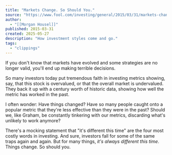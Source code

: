 ```yaml
---
title: "Markets Change. So Should You."
source: "https://www.fool.com/investing/general/2015/03/31/markets-change-so-should-you.aspx"
author:
  - "[[Morgan Housel]]"
published: 2015-03-31
created: 2025-05-27
description: "How investment styles come and go."
tags:
  - "clippings"
---
```

If you don't know that markets have evolved and some strategies are no longer valid, you'll end up making terrible decisions.

So many investors today put tremendous faith in investing metrics showing, say, that this stock is overvalued, or that the overall market is undervalued. They back it up with a century worth of historic data, showing how well the metric has worked in the past.

I often wonder: Have things changed? Have so many people caught onto a popular metric that they're less effective than they were in the past? Should we, like Graham, be constantly tinkering with our metrics, discarding what's unlikely to work anymore?

There's a mocking statement that "it's different this time" are the four most costly words in investing. And sure, investors fall for some of the same traps again and again. But for many things, *it's always different this time*. Things change. So should you.
